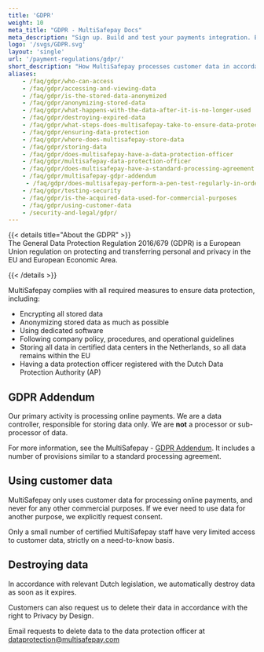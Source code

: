 ```yaml
---
title: 'GDPR'
weight: 10
meta_title: "GDPR - MultiSafepay Docs"
meta_description: "Sign up. Build and test your payments integration. Explore our products and services. Use our API reference, SDKs, and wrappers. Get support."
logo: '/svgs/GDPR.svg'
layout: 'single'
url: '/payment-regulations/gdpr/'
short_description: "How MultiSafepay processes customer data in accordance with the GDPR"
aliases:
    - /faq/gdpr/who-can-access
    - /faq/gdpr/accessing-and-viewing-data
    - /faq/gdpr/is-the-stored-data-anonymized
    - /faq/gdpr/anonymizing-stored-data
    - /faq/gdpr/what-happens-with-the-data-after-it-is-no-longer-used
    - /faq/gdpr/destroying-expired-data
    - /faq/gdpr/what-steps-does-multisafepay-take-to-ensure-data-protection
    - /faq/gdpr/ensuring-data-protection
    - /faq/gdpr/where-does-multisafepay-store-data
    - /faq/gdpr/storing-data
    - /faq/gdpr/does-multisafepay-have-a-data-protection-officer
    - /faq/gdpr/multisafepay-data-protection-officer
    - /faq/gdpr/does-multisafepay-have-a-standard-processing-agreement
    - /faq/gdpr/multisafepay-gdpr-addendum
     - /faq/gdpr/does-multisafepay-perform-a-pen-test-regularly-in-order-to-test-security-measures
    - /faq/gdpr/testing-security
    - /faq/gdpr/is-the-acquired-data-used-for-commercial-purposes
    - /faq/gdpr/using-customer-data
    - /security-and-legal/gdpr/
---
```

{{< details title="About the GDPR" >}}
&nbsp;  
The General Data Protection Regulation 2016/679 (GDPR) is a European Union regulation on protecting and transferring personal and privacy in the EU and European Economic Area.

{{< /details >}}

MultiSafepay complies with all required measures to ensure data protection, including:

- Encrypting all stored data
- Anonymizing stored data as much as possible
- Using dedicated software
- Following company policy, procedures, and operational guidelines
- Storing all data in certified data centers in the Netherlands, so all data remains within the EU
- Having a data protection officer registered with the Dutch Data Protection Authority (AP)

## GDPR Addendum

Our primary activity is processing online payments. We are a data controller, responsible for storing data only. We are **not** a processor or sub-processor of data. 

For more information, see the MultiSafepay - [GDPR Addendum](https://www.multisafepay.com/downloads/Addendum_GDPR_2018.pdf). It includes a number of provisions similar to a standard processing agreement.

## Using customer data
MultiSafepay only uses customer data for processing online payments, and never for any other commercial purposes. If we ever need to use data for another purpose, we explicitly request consent.

Only a small number of certified MultiSafepay staff have very limited access to customer data, strictly on a need-to-know basis. 

## Destroying data
In accordance with relevant Dutch legislation, we automatically destroy data as soon as it expires. 

Customers can also request us to delete their data in accordance with the right to Privacy by Design. 

Email requests to delete data to the data protection officer at <dataprotection@multisafepay.com>


